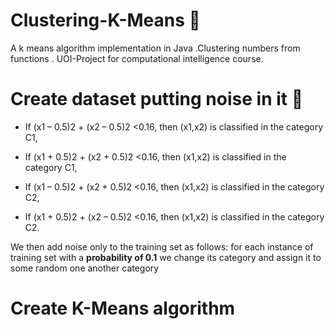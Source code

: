 # Clustering-K-Means :page_facing_up:
A k means algorithm implementation in Java .Clustering numbers from functions .
UOI-Project for computational intelligence course.

# Create dataset putting noise in it :file_folder:

- If (x1 – 0.5)2 + (x2 – 0.5)2 <0.16, then (x1,x2) is classified in the category C1,

- If (x1 + 0.5)2 + (x2 + 0.5)2 <0.16, then (x1,x2) is classified in the category C1,

- If (x1 – 0.5)2 + (x2 + 0.5)2 <0.16, then (x1,x2) is classified in the category C2,

- If (x1 + 0.5)2 + (x2 – 0.5)2 <0.16, then (x1,x2) is classified in the category C2.

We then add noise only to the training set as follows: for each instance of
training set with a **probability of 0.1** we change its category and assign it to some random one
another category



# Create K-Means algorithm 
